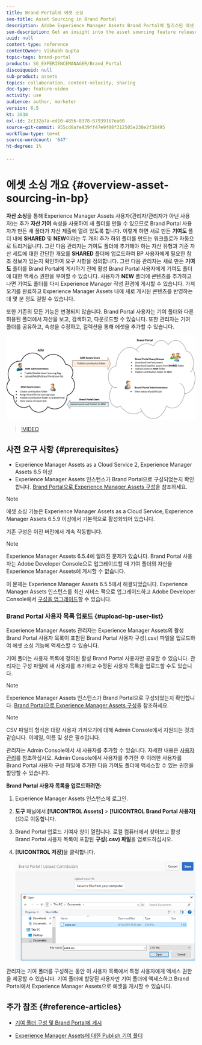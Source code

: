```yaml
---
title: Brand Portal의 에셋 소싱
seo-title: Asset Sourcing in Brand Portal
description: Adobe Experience Manager Assets Brand Portal에 릴리스된 에셋 소싱 기능에 대한 통찰력을 얻으십시오.
seo-description: Get an insight into the asset sourcing feature released in the Adobe Experience Manager Assets Brand Portal.
uuid: null
content-type: reference
contentOwner: Vishabh Gupta
topic-tags: brand-portal
products: SG_EXPERIENCEMANAGER/Brand_Portal
discoiquuid: null
sub-product: assets
topics: collaboration, content-velocity, sharing
doc-type: feature-video
activity: use
audience: author, marketer
version: 6.5
kt: 3838
exl-id: 2c132a7a-ed10-4856-8378-67939167ea60
source-git-commit: 955cd8afe939ff47e9f08f312505e230e2f38495
workflow-type: tm+mt
source-wordcount: '647'
ht-degree: 1%

---
```


# 에셋 소싱 개요 {#overview-asset-sourcing-in-bp}

**자산 소싱**&#x200B;을 통해 Experience Manager Assets 사용자(관리자/관리자가 아닌 사용자)는 추가 **자산 기여** 속성을 사용하여 새 폴더를 만들 수 있으므로 Brand Portal 사용자가 만든 새 폴더가 자산 제출에 열려 있도록 합니다. 이렇게 하면 새로 만든 **기여도** 폴더 내에 **SHARED** 및 **NEW**&#x200B;이라는 두 개의 추가 하위 폴더를 만드는 워크플로가 자동으로 트리거됩니다. 그런 다음 관리자는 기여도 폴더에 추가해야 하는 자산 유형과 기준 자산 세트에 대한 간단한 개요를 **SHARED** 폴더에 업로드하여 BP 사용자에게 필요한 참조 정보가 있는지 확인하여 요구 사항을 정의합니다. 그런 다음 관리자는 새로 만든 **기여도** 폴더를 Brand Portal에 게시하기 전에 활성 Brand Portal 사용자에게 기여도 폴더에 대한 액세스 권한을 부여할 수 있습니다. 사용자가 **NEW** 폴더에 콘텐츠를 추가하고 나면 기여도 폴더를 다시 Experience Manager 작성 환경에 게시할 수 있습니다. 가져오기를 완료하고 Experience Manager Assets 내에 새로 게시된 콘텐츠를 반영하는 데 몇 분 정도 걸릴 수 있습니다.

또한 기존의 모든 기능은 변경되지 않습니다. Brand Portal 사용자는 기여 폴더와 다른 허용된 폴더에서 자산을 보고, 검색하고, 다운로드할 수 있습니다. 또한 관리자는 기여 폴더를 공유하고, 속성을 수정하고, 컬렉션을 통해 에셋을 추가할 수 있습니다.

![Brand Portal 자산 소싱](assets/asset-sourcing.png)

>[!VIDEO](https://video.tv.adobe.com/v/29365/?quality=12)

## 사전 요구 사항 {#prerequisites}

* Experience Manager Assets as a Cloud Service 2, Experience Manager Assets 6.5 이상
* Experience Manager Assets 인스턴스가 Brand Portal으로 구성되었는지 확인합니다. [Brand Portal으로 Experience Manager Assets 구성](../using/configure-aem-assets-with-brand-portal.md)을 참조하세요.

<!--
* Ensure that your Brand Portal tenant is configured with one AEM Assets author instance.
-->

>[!NOTE]
>
>에셋 소싱 기능은 Experience Manager Assets as a Cloud Service, Experience Manager Assets 6.5.9 이상에서 기본적으로 활성화되어 있습니다.
>
>기존 구성은 이전 버전에서 계속 작동합니다.

>[!NOTE]
>
>Experience Manager Assets 6.5.4에 알려진 문제가 있습니다. Brand Portal 사용자는 Adobe Developer Console으로 업그레이드할 때 기여 폴더의 자산을 Experience Manager Assets에 게시할 수 없습니다.
>
>이 문제는 Experience Manager Assets 6.5.5에서 해결되었습니다. Experience Manager Assets 인스턴스를 최신 서비스 팩으로 업그레이드하고 Adobe Developer Console에서 [구성을 업그레이드](https://experienceleague.adobe.com/docs/experience-manager-65/assets/brandportal/configure-aem-assets-with-brand-portal.html#upgrade-integration-65)할 수 있습니다.

<!--

>For immediate fix on AEM 6.5.4, it is recommended to [download the hotfix](https://www.adobeaemcloud.com/content/marketplace/marketplaceProxy.html?packagePath=/content/companies/public/adobe/packages/cq650/hotfix/cq-6.5.0-hotfix-33041) and install on your author instance.
-->

<!--
## Configure Asset Sourcing {#configure-asset-sourcing}

**Asset Sourcing** is configured from within the AEM Assets author instance. The administrators can enable the Asset Sourcing feature flag configuration from the **AEM Web Console Configuration** and upload the active Brand Portal users list in **AEM Assets**.

>[!NOTE]
>
>Asset Sourcing is by default enabled on AEM Assets as a Cloud Service. The AEM administrator can directly upload the active Brand Portal users to allow them access to the Asset Sourcing feature.

>[!NOTE]
>
>Before you begin with the configuration, ensure that your AEM Assets instance is configured with Brand Portal. See, [Configure AEM Assets with Brand Portal](../using/configure-aem-assets-with-brand-portal.md). 

The following video demonstrates, how to configure Asset Sourcing on your AEM Assets author instance:

>[!VIDEO](https://video.tv.adobe.com/v/29771)
-->

<!--
### Enable Asset Sourcing {#enable-asset-sourcing}

AEM administrators can enable the Asset Sourcing feature flag from within the AEM Web Console Configuration (a.k.a Configuration Manager).

>[!NOTE]
>
>This step is not applicable for AEM Assets as a Cloud Service.


**To enable Asset Sourcing:**
1. Log in to your AEM Assets author instance and open Configuration Manager. 
Default URL: http:// localhost:4502/system/console/configMgr.
1. Search using the keyword **Asset Sourcing** to locate **[!UICONTROL Asset Sourcing Feature Flag Config]**.
1. Click **[!UICONTROL Asset Sourcing Feature Flag Config]** to open the configuration window.
1. Select the **[!UICONTROL feature.flag.active.status]** check box.
1. Click **[!UICONTROL Save]**.

![](assets/enable-asset-sourcing.png)
-->


### Brand Portal 사용자 목록 업로드 {#upload-bp-user-list}

Experience Manager Assets 관리자는 Experience Manager Assets의 활성 Brand Portal 사용자 목록이 포함된 Brand Portal 사용자 구성(.csv) 파일을 업로드하여 에셋 소싱 기능에 액세스할 수 있습니다.

기여 폴더는 사용자 목록에 정의된 활성 Brand Portal 사용자만 공유할 수 있습니다. 관리자는 구성 파일에 새 사용자를 추가하고 수정된 사용자 목록을 업로드할 수도 있습니다.

>[!NOTE]
>
>Experience Manager Assets 인스턴스가 Brand Portal으로 구성되었는지 확인합니다. [Brand Portal으로 Experience Manager Assets 구성](../using/configure-aem-assets-with-brand-portal.md)을 참조하세요.

>[!NOTE]
>
>CSV 파일의 형식은 대량 사용자 가져오기에 대해 Admin Console에서 지원되는 것과 같습니다. 이메일, 이름 및 성은 필수입니다.

관리자는 Admin Console에서 새 사용자를 추가할 수 있습니다. 자세한 내용은 [사용자 관리](brand-portal-adding-users.md)를 참조하십시오. Admin Console에서 사용자를 추가한 후 이러한 사용자를 Brand Portal 사용자 구성 파일에 추가한 다음 기여도 폴더에 액세스할 수 있는 권한을 할당할 수 있습니다.

**Brand Portal 사용자 목록을 업로드하려면:**

1. Experience Manager Assets 인스턴스에 로그인.
1. **도구** 패널에서 **[!UICONTROL Assets]** > **[!UICONTROL Brand Portal 사용자]**(으)로 이동합니다.

1. Brand Portal 업로드 기여자 창이 열립니다.
로컬 컴퓨터에서 찾아보고 활성 Brand Portal 사용자 목록이 포함된 **구성(.csv) 파일**&#x200B;을 업로드하십시오.
1. **[!UICONTROL 저장]**&#x200B;을 클릭합니다.

   ![](assets/upload-user-list2.png)


관리자는 기여 폴더를 구성하는 동안 이 사용자 목록에서 특정 사용자에게 액세스 권한을 제공할 수 있습니다. 기여 폴더에 할당된 사용자만 기여 폴더에 액세스하고 Brand Portal에서 Experience Manager Assets으로 에셋을 게시할 수 있습니다.

## 추가 참조 {#reference-articles}

* [기여 폴더 구성 및 Brand Portal에 게시](brand-portal-publish-contribution-folder-to-brand-portal.md)

* [Experience Manager Assets에 대한 Publish 기여 폴더](brand-portal-publish-contribution-folder-to-aem-assets.md)

